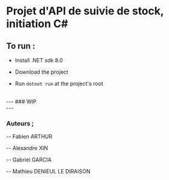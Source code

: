 # Projet d'API de suivie de stock, initiation C#

## To run :

- Install .NET sdk 8.0

- Download the project

- Run `dotnet run` at the project's root

<br>
---
### WIP
<br>
---

  

### Auteurs ;

-- Fabien ARTHUR

-- Alexandre XIN

-- Gabriel GARCIA

-- Mathieu DENIEUL LE DIRAISON
